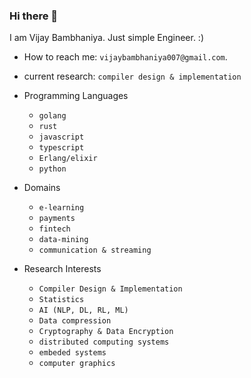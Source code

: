 ### Hi there 👋

I am Vijay Bambhaniya. Just simple Engineer. :) 

- How to reach me: `vijaybambhaniya007@gmail.com`.

- current research: `compiler design & implementation`

- Programming Languages
    - `golang`
    - `rust`
    - `javascript`
    - `typescript`
    - `Erlang/elixir`
    - `python`

- Domains
  - `e-learning`
  - `payments`
  - `fintech`
  - `data-mining`
  - `communication & streaming` 

- Research Interests
  - `Compiler Design & Implementation`
  - `Statistics`
  - `AI (NLP, DL, RL, ML)`
  - `Data compression`
  - `Cryptography & Data Encryption`
  - `distributed computing systems`
  - `embeded systems`
  - `computer graphics`
